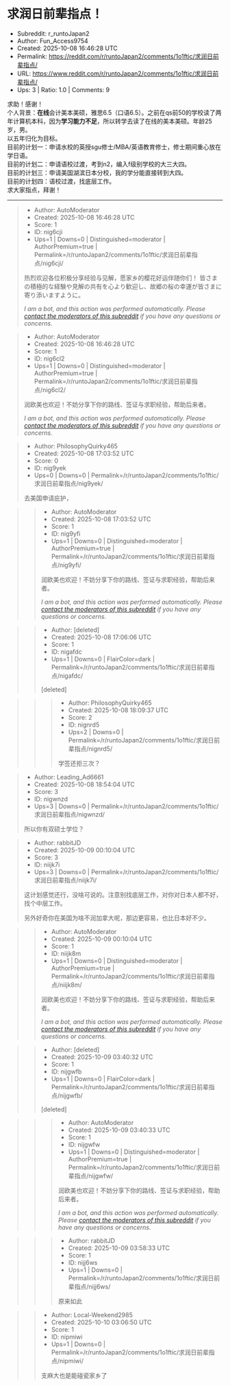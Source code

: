# 求润日前辈指点！

- Subreddit: r_runtoJapan2
- Author: Fun_Access9754
- Created: 2025-10-08 16:46:28 UTC
- Permalink: https://reddit.com/r/runtoJapan2/comments/1o1ftic/求润日前辈指点/
- URL: https://www.reddit.com/r/runtoJapan2/comments/1o1ftic/求润日前辈指点/
- Ups: 3 | Ratio: 1.0 | Comments: 9


​求助！感谢！  
个人背景：**在线**会计美本美硕，雅思6.5（口语6.5）。之前在qs前50的学校读了两年计算机本科，因为**学习能力不足**，所以转学去读了在线的美本美硕。年龄25岁，男。  
以五年归化为目标。  
目前的计划一：申请水校的英授sgu修士/MBA/英语教育修士，修士期间重心放在学日语。  
目前的计划二：申请语校过渡，考到n2，编入f级别学校的大三大四。  
目前的计划三：申请美国湖滨日本分校，我的学分能直接转到大四。  
目前的计划四：语校过渡，找底层工作。  
求大家指点，拜谢！


---

> - Author: AutoModerator
> - Created: 2025-10-08 16:46:28 UTC
> - Score: 1
> - ID: nig6cji
> - Ups=1 | Downs=0 | Distinguished=moderator | AuthorPremium=true | Permalink=/r/runtoJapan2/comments/1o1ftic/求润日前辈指点/nig6cji/
>
> 热烈欢迎各位积极分享经验与见解，愿家乡的樱花好运伴随你们！
> 皆さまの積極的な経験や見解の共有を心より歓迎し、故郷の桜の幸運が皆さまに寄り添いますように。
> 
> *I am a bot, and this action was performed automatically. Please [contact the moderators of this subreddit](/message/compose/?to=/r/runtoJapan2) if you have any questions or concerns.*

> - Author: AutoModerator
> - Created: 2025-10-08 16:46:28 UTC
> - Score: 1
> - ID: nig6cl2
> - Ups=1 | Downs=0 | Distinguished=moderator | AuthorPremium=true | Permalink=/r/runtoJapan2/comments/1o1ftic/求润日前辈指点/nig6cl2/
>
> 润欧美也欢迎！不妨分享下你的路线、签证与求职经验，帮助后来者。
> 
> 
> *I am a bot, and this action was performed automatically. Please [contact the moderators of this subreddit](/message/compose/?to=/r/runtoJapan2) if you have any questions or concerns.*

> - Author: PhilosophyQuirky465
> - Created: 2025-10-08 17:03:52 UTC
> - Score: 0
> - ID: nig9yek
> - Ups=0 | Downs=0 | Permalink=/r/runtoJapan2/comments/1o1ftic/求润日前辈指点/nig9yek/
>
> 去美国申请庇护，

>> - Author: AutoModerator
>> - Created: 2025-10-08 17:03:52 UTC
>> - Score: 1
>> - ID: nig9yfi
>> - Ups=1 | Downs=0 | Distinguished=moderator | AuthorPremium=true | Permalink=/r/runtoJapan2/comments/1o1ftic/求润日前辈指点/nig9yfi/
>>
>> 润欧美也欢迎！不妨分享下你的路线、签证与求职经验，帮助后来者。
>> 
>> 
>> *I am a bot, and this action was performed automatically. Please [contact the moderators of this subreddit](/message/compose/?to=/r/runtoJapan2) if you have any questions or concerns.*

>> - Author: [deleted]
>> - Created: 2025-10-08 17:06:06 UTC
>> - Score: 1
>> - ID: nigafdc
>> - Ups=1 | Downs=0 | FlairColor=dark | Permalink=/r/runtoJapan2/comments/1o1ftic/求润日前辈指点/nigafdc/
>>
>> [deleted]

>>> - Author: PhilosophyQuirky465
>>> - Created: 2025-10-08 18:09:37 UTC
>>> - Score: 2
>>> - ID: nignrd5
>>> - Ups=2 | Downs=0 | Permalink=/r/runtoJapan2/comments/1o1ftic/求润日前辈指点/nignrd5/
>>>
>>> 学签还拒三次？

> - Author: Leading_Ad6661
> - Created: 2025-10-08 18:54:04 UTC
> - Score: 3
> - ID: nigwnzd
> - Ups=3 | Downs=0 | Permalink=/r/runtoJapan2/comments/1o1ftic/求润日前辈指点/nigwnzd/
>
> 所以你有双硕士学位？

> - Author: rabbitJD
> - Created: 2025-10-09 00:10:04 UTC
> - Score: 3
> - ID: niijk7i
> - Ups=3 | Downs=0 | Permalink=/r/runtoJapan2/comments/1o1ftic/求润日前辈指点/niijk7i/
>
> 这计划感觉还行，没啥可说的。注意别找底层工作，对你对日本人都不好，找个中层工作。
> 
> 另外好奇你在美国为啥不润加拿大呢，那边更容易，也比日本好不少。

>> - Author: AutoModerator
>> - Created: 2025-10-09 00:10:04 UTC
>> - Score: 1
>> - ID: niijk8m
>> - Ups=1 | Downs=0 | Distinguished=moderator | AuthorPremium=true | Permalink=/r/runtoJapan2/comments/1o1ftic/求润日前辈指点/niijk8m/
>>
>> 润欧美也欢迎！不妨分享下你的路线、签证与求职经验，帮助后来者。
>> 
>> 
>> *I am a bot, and this action was performed automatically. Please [contact the moderators of this subreddit](/message/compose/?to=/r/runtoJapan2) if you have any questions or concerns.*

>> - Author: [deleted]
>> - Created: 2025-10-09 03:40:32 UTC
>> - Score: 1
>> - ID: nijgwfb
>> - Ups=1 | Downs=0 | FlairColor=dark | Permalink=/r/runtoJapan2/comments/1o1ftic/求润日前辈指点/nijgwfb/
>>
>> [deleted]

>>> - Author: AutoModerator
>>> - Created: 2025-10-09 03:40:33 UTC
>>> - Score: 1
>>> - ID: nijgwfw
>>> - Ups=1 | Downs=0 | Distinguished=moderator | AuthorPremium=true | Permalink=/r/runtoJapan2/comments/1o1ftic/求润日前辈指点/nijgwfw/
>>>
>>> 润欧美也欢迎！不妨分享下你的路线、签证与求职经验，帮助后来者。
>>> 
>>> 
>>> *I am a bot, and this action was performed automatically. Please [contact the moderators of this subreddit](/message/compose/?to=/r/runtoJapan2) if you have any questions or concerns.*

>>> - Author: rabbitJD
>>> - Created: 2025-10-09 03:58:33 UTC
>>> - Score: 1
>>> - ID: nijj6ws
>>> - Ups=1 | Downs=0 | Permalink=/r/runtoJapan2/comments/1o1ftic/求润日前辈指点/nijj6ws/
>>>
>>> 原来如此

>> - Author: Local-Weekend2985
>> - Created: 2025-10-10 03:06:50 UTC
>> - Score: 1
>> - ID: nipmiwi
>> - Ups=1 | Downs=0 | Permalink=/r/runtoJapan2/comments/1o1ftic/求润日前辈指点/nipmiwi/
>>
>> 支麻大也是能碰瓷家乡了
